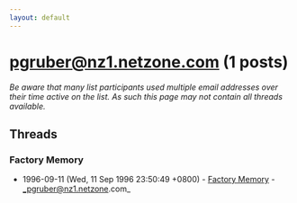 ```yaml
---
layout: default
---
```


# pgruber@nz1.netzone.com (1 posts)

_Be aware that many list participants used multiple email addresses over their time active on the list. As such this page may not contain all threads available._

## Threads

### Factory Memory
+ 1996-09-11 (Wed, 11 Sep 1996 23:50:49 +0800) - [Factory Memory](/archive/1996/09/69a112202b6a983ff7fe79143e10a260c597dcf7ff25abab7c049e5fb3ee79d5) - _pgruber@nz1.netzone.com_


